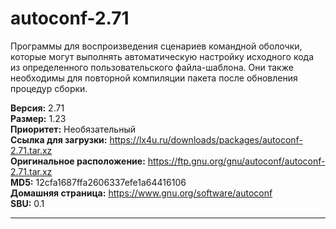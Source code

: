 # autoconf-2.71

Программы для воспроизведения сценариев командной оболочки, которые могут выполнять автоматическую настройку исходного кода из определенного пользовательского файла-шаблона. Они также необходимы для повторной компиляции пакета после обновления процедур сборки.

**Версия:** 2.71
<br />
**Размер:** 1.23
<br />
**Приоритет:** Необязательный
<br />
**Ссылка для загрузки:** https://lx4u.ru/downloads/packages/autoconf-2.71.tar.xz
<br />
**Оригинальное расположение:** https://ftp.gnu.org/gnu/autoconf/autoconf-2.71.tar.xz
<br />
**MD5:** 12cfa1687ffa2606337efe1a64416106
<br />
**Домашняя страница:** https://www.gnu.org/software/autoconf
        <br />**SBU:** 0.1

***
            
